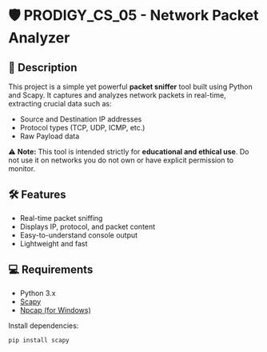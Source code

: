 # 🛡️ PRODIGY_CS_05 - Network Packet Analyzer  

## 📌 Description
This project is a simple yet powerful **packet sniffer** tool built using Python and Scapy. It captures and analyzes network packets in real-time, extracting crucial data such as:
- Source and Destination IP addresses
- Protocol types (TCP, UDP, ICMP, etc.)
- Raw Payload data

⚠️ **Note:** This tool is intended strictly for **educational and ethical use**. Do not use it on networks you do not own or have explicit permission to monitor.


## 🛠️ Features
- Real-time packet sniffing
- Displays IP, protocol, and packet content
- Easy-to-understand console output
- Lightweight and fast


## 💻 Requirements
- Python 3.x
- [Scapy](https://pypi.org/project/scapy/)
- [Npcap (for Windows)](https://nmap.org/npcap/)

Install dependencies:
```bash
pip install scapy
